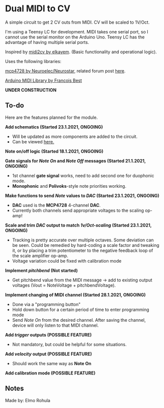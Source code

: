 # Dual MIDI to CV

A simple circuit to get 2 CV outs from MIDI. CV will be scaled to 1V/Oct.

I'm using a Teensy LC for development. MIDI takes one serial port, so I cannot use the serial monitor on the Arduino Uno. Teensy LC has the advantage of having multiple serial ports.

Inspired by [midi2cv by elkayem](https://github.com/elkayem/midi2cv). (Basic functionality and operational logic).

Uses the following libraries:

[mcp4728 by Neuroelec/Neurostar](https://code.google.com/archive/p/neuroelec/downloads), related forum post [here](https://forum.arduino.cc/index.php?topic=51842.0).

[Arduino MIDI Library by Francois Best](https://github.com/FortySevenEffects/arduino_midi_library)

**UNDER CONSTRUCTION**

## To-do

Here are the features planned for the module.

**Add schematics (Started 23.1.2021, ONGOING)**

  * Will be updated as more components are added to the circuit.
  * Can be viewed [here.](./schematics/schematics.pdf)

**Note on/off logic (Started 18.1.2021, ONGOING)** 

**Gate signals for _Note On_ and _Note Off_ messages (Started 21.1.2021, ONGOING)**

  * 1st channel **gate signal** works, need to add second one for duophonic mode.
  * **Monophonic** and **Polivoks**-style note priorities working.

**Make functions to send _Note_ values to _DAC_ (Started 23.1.2021, ONGOING)** 
  
  * **DAC** used is the **MCP4728** 4-channel **DAC**.
  * Currently both channels send appropriate voltages to the scaling op-amp!

**Scale and trim _DAC_ output to match _1v/Oct-scaling_ (Started 23.1.2021, ONGOING)**

  * Tracking is pretty accurate over multiple octaves. Some deviation can be seen. Could be remedied by hard-coding a scale factor and tweaking it, or by placing a trim potentiometer to the negative feedback loop of the scale amplifier op-amp.
  * Voltage variation could be fixed with calibration mode

**Implement _pitchbend_ (Not started)**

  * Get pitchbend value from the MIDI message -> add to existing output voltages (Vout = NoteVoltage + pitchbendVoltage).

**Implement changing of MIDI channel (Started 28.1.2021, ONGOING)**

  * Done via a "programming button"
  * Hold down button for a certain period of time to enter programming mode
  * Send _Note On_ from the desired channel. After saving the channel, device will only listen to that MIDI channel.

**Add _trigger_ outputs (POSSIBLE FEATURE)**

  * Not mandatory, but could be helpful for some situations.

**Add _velocity_ output (POSSIBLE FEATURE)**

  * Should work the same way as **Note On**

**Add calibration mode (POSSIBLE FEATURE)**

## Notes

Made by: Elmo Rohula